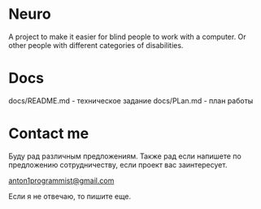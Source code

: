 # Neuro

A project to make it easier for blind people to work with a computer.
Or other people with different categories of disabilities.

# Docs

docs/README.md - техническое задание
docs/PLan.md - план работы

# Contact me

Буду рад различным предложениям.
Также рад если напишете по предложению сотрудничеству, 
если проект вас заинтересует.

anton1programmist@gmail.com

Если я не отвечаю, то пишите еще.
